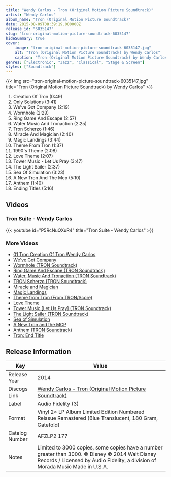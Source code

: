 ```yaml
---
title: "Wendy Carlos - Tron (Original Motion Picture Soundtrack)"
artist: "Wendy Carlos"
album_name: "Tron (Original Motion Picture Soundtrack)"
date: 2015-08-09T08:39:19.000000Z
release_id: "6035147"
slug: "tron-original-motion-picture-soundtrack-6035147"
hideSummary: true
cover:
    image: "tron-original-motion-picture-soundtrack-6035147.jpg"
    alt: "Tron (Original Motion Picture Soundtrack) by Wendy Carlos"
    caption: "Tron (Original Motion Picture Soundtrack) by Wendy Carlos"
genres: ["Electronic", "Jazz", "Classical", "Stage & Screen"]
styles: ["Soundtrack"]
---
```


{{< img src="tron-original-motion-picture-soundtrack-6035147.jpg" title="Tron (Original Motion Picture Soundtrack) by Wendy Carlos" >}}

<!-- section break -->

1. Creation Of Tron (0:49)
2. Only Solutions  (3:41)
3. We've Got Company (2:19)
4. Wormhole (2:29)
5. Ring Game And Escape (2:57)
6. Water Music And Tronaction (2:25)
7. Tron Scherzo (1:46)
8. Miracle And Magician (2:40)
9. Magic Landings (3:44)
10. Theme From Tron (1:37)
11. 1990's Theme (2:08)
12. Love Theme (2:07)
13. Tower Music - Let Us Pray (3:47)
14. The Light Sailer (2:37)
15. Sea Of Simulation (3:23)
16. A New Tron And The Mcp (5:10)
17. Anthem (1:40)
18. Ending Titles (5:16)

<!-- section break -->




## Videos
### Tron Suite - Wendy Carlos
{{< youtube id="P5RcNuQXuR4" title="Tron Suite - Wendy Carlos" >}}<br>

### More Videos

- [01 Tron   Creation Of Tron   Wendy Carlos](https://www.youtube.com/watch?v=o4XVOmAAkyo)
- [We've Got Company](https://www.youtube.com/watch?v=VKt5-mxKSz4)
- [Wormhole (TRON Soundtrack)](https://www.youtube.com/watch?v=m-v2vCMjrnw)
- [Ring Game And Escape (TRON Soundtrack)](https://www.youtube.com/watch?v=xnaFPMkbvEA)
- [Water, Music And Tronaction (TRON Soundtrack)](https://www.youtube.com/watch?v=bdmIJMhxVk8)
- [TRON Scherzo (TRON Soundtrack)](https://www.youtube.com/watch?v=xTvU-R82ax8)
- [Miracle and Magician](https://www.youtube.com/watch?v=vLgQrzyc4WA)
- [Magic Landings](https://www.youtube.com/watch?v=l6NogoCCUMc)
- [Theme from Tron (From TRON/Score)](https://www.youtube.com/watch?v=TPF7CXUgcus)
- [Love Theme](https://www.youtube.com/watch?v=nB_AVIC14ow)
- [Tower Music [Let Us Pray] (TRON Soundtrack)](https://www.youtube.com/watch?v=AFTSOU6h_UI)
- [The Light Sailer (TRON Soundtrack)](https://www.youtube.com/watch?v=MkDI0m5M06A)
- [Sea of Simulation](https://www.youtube.com/watch?v=II7pQns97iU)
- [A New Tron and the MCP](https://www.youtube.com/watch?v=ewSk7uf4MbQ)
- [Anthem (TRON Soundtrack)](https://www.youtube.com/watch?v=Lq57IjE0Zb8)
- [Tron: End Title](https://www.youtube.com/watch?v=fnZlHHfgLV0)


## Release Information
|  Key           | Value                                                |
| ---------------| ---------------------------------------------------- |
| Release Year   | 2014                                   |
| Discogs Link   | [Wendy Carlos - Tron (Original Motion Picture Soundtrack)](https://www.discogs.com/release/6035147-Wendy-Carlos-Tron-Original-Motion-Picture-Soundtrack) |
| Label          | Audio Fidelity (3) |
| Format         | Vinyl 2× LP Album Limited Edition Numbered Reissue Remastered (Blue Translucent, 180 Gram, Gatefold) |
| Catalog Number | AFZLP2 177 |
| Notes | Limited to 3000 copies, some copies have a number greater than 3000.  © Disney ℗ 2014 Walt Disney Records / Licensed by Audio Fidelity, a division of Morada Music Made in U.S.A. |